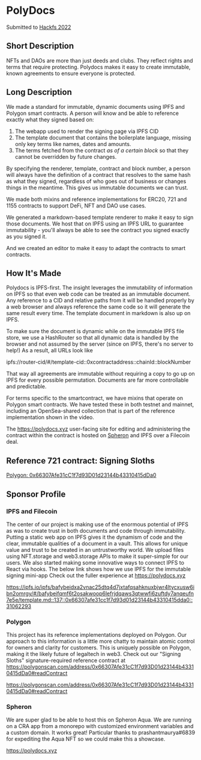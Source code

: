 # PolyDocs
Submitted to [Hackfs 2022](https://ethglobal.com/events/hackfs2022)

## Short Description
NFTs and DAOs are more than just deeds and clubs. They reflect rights and terms that require protecting. Polydocs makes it easy to create immutable, known agreements to ensure everyone is protected. 

## Long Description
We made a standard for immutable, dynamic documents using IPFS and Polygon smart contracts. A person will know and be able to reference exactly what they signed based on:
1) The webapp used to render the signing page via IPFS CID
2) The template document that contains the boilerplate language, missing only key terms like names, dates and amounts. 
3) The terms fetched from the contract *as of a certain block* so that they cannot be overridden by future changes. 

By specifying the renderer, template, contract and block number, a person will always have the definition of a contract that resolves to the same hash as what they signed, regardless of who goes out of business or changes things in the meantime. This gives us immutable documents we can trust. 

We made both mixins and reference implementations for ERC20, 721 and 1155 contracts to support DeFi, NFT and DAO use cases. 

We generated a markdown-based template renderer to make it easy to sign those documents. We host that on IPFS using an IPFS URL to guarantee immutability - you'll always be able to see the contract you signed exactly as you signed it. 

And we created an editor to make it easy to adapt the contracts to smart contracts. 

## How It's Made
Polydocs is IPFS-first. The insight leverages the immutability of information on IPFS so that even web code can be treated as an immutable document. Any reference to a CID and relative paths from it will be handled properly by a web browser and always reference the same code so it will generate the same result every time. The template document in markdown is also up on IPFS. 

To make sure the document is dynamic while on the immutable IPFS file store, we use a HashRouter so that all dynamic data is handled by the browser and not assumed by the server (since on IPFS, there's no server to help!) As a result, all URLs look like 

ipfs://router-cid/#/template-cid::0xcontractaddress::chainId::blockNumber

That way all agreements are immutable without requiring a copy to go up on IPFS for every possible permutation. Documents are far more controllable and predictable. 

For terms specific to the smartcontract, we have mixins that operate on Polygon smart contracts. We have tested these in both testnet and mainnet, including an OpenSea-shared collection that is part of the reference implementation shown in the video. 

The https://polydocs.xyz user-facing site for editing and administering the contract within the contract is hosted on [Spheron](https://spheron.app) and IPFS over a Filecoin deal. 
## Reference 721 contract: Signing Sloths
[Polygon: 0x66307Afe31cC1f7d93D01d23144b43310415dDa0](https://polygonscan.com/address/0x66307Afe31cC1f7d93D01d23144b43310415dDa0/#code)

## Sponsor Profile
### IPFS and Filecoin

The center of our project is making use of the enormous potential of IPFS as was to create trust in both documents and code through immutability. Putting a static web app on IPFS gives it the dynamism of code and the clear, immutable qualities of a document in a vault. This allows for unique value and trust to be created in an untrustworthy world. We upload files using NFT.storage and web3.storage APIs to make it super-simple for our users. We also started making some innovative ways to connect IPFS to React via hooks. The below link shows how we use IPFS for the immutable signing mini-app Check out the fuller experience at https://polydocs.xyz 

https://ipfs.io/ipfs/bafybeidxa2vnac25dtq4d7jxtafqsahknuxbjwr4ltycxusw6ibn2omrgy/#/bafybeifqmf6t2osakwoop6lefrjdqaws3qtwwfi6zuftdy7anqeufn7e5e/template.md::137::0x66307afe31cc1f7d93d01d23144b43310415dda0::31062293

### Polygon

This project has its reference implementations deployed on Polygon. Our approach to this information is a little more chatty to maintain atomic control for owners and clarity for customers. This is uniquely possible on Polygon, making it the likely future of legaltech in web3. Check out our "Signing Sloths" signature-required reference contract at https://polygonscan.com/address/0x66307Afe31cC1f7d93D01d23144b43310415dDa0#readContract

https://polygonscan.com/address/0x66307Afe31cC1f7d93D01d23144b43310415dDa0#readContract

### Spheron

We are super glad to be able to host this on Spheron Aqua. We are running on a CRA app from a monorepo with customized environment variables and a custom domain. It works great! Particular thanks to prashantmaurya#6839 for expediting the Aqua NFT so we could make this a showcase. 

https://polydocs.xyz
